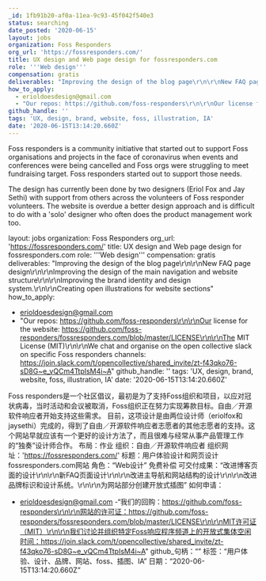 ```yaml
---
_id: 1fb91b20-af0a-11ea-9c93-45f042f540e3
status: searching
date_posted: '2020-06-15'
layout: jobs
organization: Foss Responders
org_url: 'https://fossresponders.com/'
title: UX design and Web page design for fossresponders.com
role: '''Web design'''
compensation: gratis
deliverables: "Improving the design of the blog page\r\n\r\nNew FAQ page design\r\n\r\nImproving the design of the main navigation and website structure\r\n\r\nImproving the brand identity and design system.\r\n\r\nCreating open illustrations for website sections"
how_to_apply:
  - erioldoesdesign@gmail.com
  - "Our repos: https://github.com/foss-responders\r\n\r\nOur license for the website: https://github.com/foss-responders/fossresponders.com/blob/master/LICENSE\r\n\r\nThe MIT License (MIT)\r\n\r\nWe chat and organise on the open collective slack on specific Foss responders channels: https://join.slack.com/t/opencollective/shared_invite/zt-f43qko76-sD8G~e_vQCm4TtpIsM4i~A"
github_handle: ''
tags: 'UX, design, brand, website, foss, illustration, IA'
date: '2020-06-15T13:14:20.660Z'
---
```

Foss responders is a community initiative that started out to support Foss organisations and projects in the face of coronavirus when events and conferences were being cancelled and Foss orgs were struggling to meet fundraising target. Foss responders started out to support those needs.

The design has currently been done by two designers (Eriol Fox and Jay Sethi) with support from others across the volunteers of Foss responder volunteers. The website is overdue a better design approach and is difficult to do with a 'solo' designer who often does the product management work too.



layout: jobs
organization: Foss Responders
org_url: 'https://fossresponders.com/'
title: UX design and Web page design for fossresponders.com
role: '''Web design'''
compensation: gratis
deliverables: "Improving the design of the blog page\r\n\r\nNew FAQ page design\r\n\r\nImproving the design of the main navigation and website structure\r\n\r\nImproving the brand identity and design system.\r\n\r\nCreating open illustrations for website sections"
how_to_apply:
  - erioldoesdesign@gmail.com
  - "Our repos: https://github.com/foss-responders\r\n\r\nOur license for the website: https://github.com/foss-responders/fossresponders.com/blob/master/LICENSE\r\n\r\nThe MIT License (MIT)\r\n\r\nWe chat and organise on the open collective slack on specific Foss responders channels: https://join.slack.com/t/opencollective/shared_invite/zt-f43qko76-sD8G~e_vQCm4TtpIsM4i~A"
github_handle: ''
tags: 'UX, design, brand, website, foss, illustration, IA'
date: '2020-06-15T13:14:20.660Z'

Foss responders是一个社区倡议，最初是为了支持Foss组织和项目，以应对冠状病毒，当时活动和会议被取消，Foss组织正在努力实现筹款目标。自由／开源软件响应者开始支持这些需求。
目前，这项设计是由两位设计师（eriolfox和jaysethi）完成的，得到了自由／开源软件响应者志愿者的其他志愿者的支持。这个网站早就应该有一个更好的设计方法了，而且很难与经常从事产品管理工作的“独奏”设计师合作。
布局：作业
组织：自由／开源软件响应者
组织网址：'https://fossresponders.com/'
标题：用户体验设计和网页设计fossresponders.com网站
角色：“Web设计”
免费补偿
可交付成果：“改进博客页面的设计\r\n\r\n新FAQ页面设计\r\n\r\n改进主导航和网站结构的设计\r\n\r\n改进品牌标识和设计系统。\r\n\r\n为网站部分创建开放式插图”
如何申请：
- erioldoesdesign@gmail.com
-“我们的回购：https://github.com/foss-responders\r\n\r\n网站的许可证：https://github.com/foss-responders/fossresponders.com/blob/master/LICENSE\r\n\r\nMIT许可证（MIT）\r\n\r\n我们讨论并组织特定Foss响应程序频道上的开放式集体空闲时间：https://join.slack.com/t/opencollective/shared_invite/zt-f43qko76-sD8G~e_vQCm4TtpIsM4i~A"
github_句柄：“”
标签：“用户体验、设计、品牌、网站、foss、插图、IA”
日期：“2020-06-15T13:14:20.660Z”